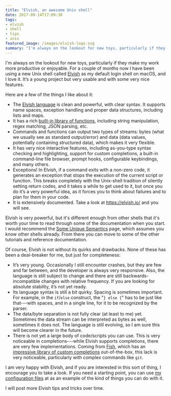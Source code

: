 ```yaml
---
title: "Elvish, an awesome Unix shell"
date: 2017-09-14T17:09:38
tags:
- elvish
- shell
- tips
- unix
featured_image: /images/elvish-logo.svg
summary: "I'm always on the lookout for new toys, particularly if they make my work more productive or enjoyable.  For a couple of months now I have been using a little-known Unix shell called Elvish as my default login shell on macOS, and I love it."
---
```


I'm always on the lookout for new toys, particularly if they make my
work more productive or enjoyable.  For a couple of months now I have
been using a new Unix shell called [Elvish](http://elvish.io) as my default login shell on
macOS, and I love it. It’s a young project but very usable and with
some very nice features.

Here are a few of the things I like about it:

- The [Elvish language](https://elvish.io/ref/language.html) is clean
  and powerful, with clear syntax. It supports name spaces, exception
  handling and proper data structures, including lists and maps.
- It has a rich [built-in library of
  functions](https://elvish.io/ref/builtin.html), including string
  manipulation, regex matching, JSON parsing, etc.
- Commands and functions can output two types of streams: bytes (what
  we usually see as standard output/error) and data (data values,
  potentially containing structured data), which makes it very
  flexible.
- It has very nice interactive features, including as-you-type syntax
  checking and highlighting, support for custom completions, a
  built-in command-line file browser, prompt hooks, configurable
  keybindings, and many others.
- Exceptions! In Elvish, if a command exits with a non-zero code, it
  generates an exception that stops the execution of the current
  script or function. This breaks completely with the Unix-shell
  tradition of silently setting return codes, and it takes a while to
  get used to it, but once you do it’s a very powerful idea, as it
  forces you to think about failures and to plan for them in your
  code.
- It is extensively documented. Take a look at https://elvish.io/ and
  you will see.

Elvish is very powerful, but it's different enough from other shells
that it's worth your time to read through some of the documentation
when you start. I would recommend the [Some Unique
Semantics](https://elvish.io/learn/unique-semantics.html) page, which
assumes you know other shells already. From there you can move to some
of the other tutorials and reference documentation.

Of course, Elvish is not without its quirks and drawbacks. None of
these has been a deal-breaker for me, but just for completeness:

- It’s very young. Occasionally I still encounter crashes, but they
  are few and far between, and the developer is always very
  responsive. Also, the language is still subject to change and there
  are still backwards-incompatible changes with relative frequency. If
  you are looking for absolute stability, it’s not yet ready.
- Its language syntax is still a bit quirky. Spacing is sometimes
  important. For example, in the `if`/`else` construct, the "`} else
  {`" has to be just like that---with spaces, and in a single line,
  for it to be recognized by the parser.
- The data/byte separation is not fully clear (at least to me)
  yet. Sometimes the data stream can be interpreted as bytes as well,
  sometimes it does not. The language is still evolving, so I am sure
  this will become clearer in the future.
- There is not yet a large body of code/scripts you can use. This is
  very noticeable in completions---while Elvish supports completions,
  there are very few implementations. Coming from
  [Fish](https://fishshell.com/), which has an [impressive library of
  custom
  completions](https://github.com/fish-shell/fish-shell/tree/master/share/completions)
  out-of-the-box, this lack is very noticeable, particularly with
  complex commands like `git`.

I am very happy with Elvish, and if you are interested in this sort of
thing, I encourage you to take a look. If you need a starting point,
you can use [my configuration
files](https://github.com/zzamboni/vcsh_elvish/tree/master/.elvish/)
at as an example of the kind of things you can do with it.

I will post more Elvish tips and tricks over time.
